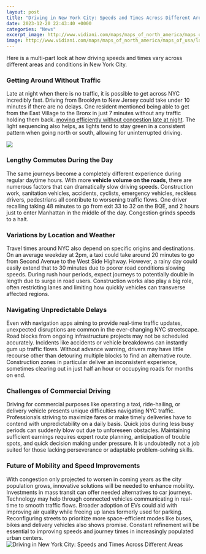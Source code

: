 ```yaml
---
layout: post
title: "Driving in New York City: Speeds and Times Across Different Areas"
date: 2023-12-20 22:43:40 +0000
categories: "News"
excerpt_image: http://www.vidiani.com/maps/maps_of_north_america/maps_of_usa/large_detailed_road_map_of_Manhattan_NYC.jpg
image: http://www.vidiani.com/maps/maps_of_north_america/maps_of_usa/large_detailed_road_map_of_Manhattan_NYC.jpg
---
```


Here is a multi-part look at how driving speeds and times vary across different areas and conditions in New York City.
### Getting Around Without Traffic  
Late at night when there is no traffic, it is possible to get across NYC incredibly fast. Driving from Brooklyn to New Jersey could take under 10 minutes if there are no delays. One resident mentioned being able to get from the East Village to the Bronx in just 7 minutes without any traffic holding them back. [moving efficiently without congestion late at night](https://thetopnews.github.io/how-to-start-playing-baseball-as-an-adult/). The light sequencing also helps, as lights tend to stay green in a consistent pattern when going north or south, allowing for uninterrupted driving. 

![](https://www.tripsavvy.com/thmb/D7D0hwgWzuLbRbaYzrNVctIuNuE=/750x0/filters:no_upscale():max_bytes(150000):strip_icc()/driving-GettyImages-458583416-56a400203df78cf772804cde.jpg)
### Lengthy Commutes During the Day
The same journeys become a completely different experience during regular daytime hours. With more **vehicle volume on the roads**, there are numerous factors that can dramatically slow driving speeds. Construction work, sanitation vehicles, accidents, cyclists, emergency vehicles, reckless drivers, pedestrians all contribute to worsening traffic flows. One driver recalling taking 48 minutes to go from exit 33 to 32 on the BQE, and 2 hours just to enter Manhattan in the middle of the day. Congestion grinds speeds to a halt.
### Variations by Location and Weather  
Travel times around NYC also depend on specific origins and destinations. On an average weekday at 2pm, a taxi could take around 20 minutes to go from Second Avenue to the West Side Highway. However, a rainy day could easily extend that to 30 minutes due to poorer road conditions slowing speeds. During rush hour periods, expect journeys to potentially double in length due to surge in road users. Construction works also play a big role, often restricting lanes and limiting how quickly vehicles can transverse affected regions. 
### Navigating Unpredictable Delays
Even with navigation apps aiming to provide real-time traffic updates, unexpected disruptions are common in the ever-changing NYC streetscape. Road blocks from ongoing infrastructure projects may not be scheduled accurately. Incidents like accidents or vehicle breakdowns can instantly gum up traffic flows. Without advance warning, drivers may have little recourse other than detouring multiple blocks to find an alternative route. Construction zones in particular deliver an inconsistent experience, sometimes clearing out in just half an hour or occupying roads for months on end.
### Challenges of Commercial Driving  
Driving for commercial purposes like operating a taxi, ride-hailing, or delivery vehicle presents unique difficulties navigating NYC traffic. Professionals striving to maximize fares or make timely deliveries have to contend with unpredictability on a daily basis. Quick jobs during less busy periods can suddenly blow out due to unforeseen obstacles. Maintaining sufficient earnings requires expert route planning, anticipation of trouble spots, and quick decision making under pressure. It is undoubtedly not a job suited for those lacking perseverance or adaptable problem-solving skills.
### Future of Mobility and Speed Improvements
With congestion only projected to worsen in coming years as the city population grows, innovative solutions will be needed to enhance mobility. Investments in mass transit can offer needed alternatives to car journeys. Technology may help through connected vehicles communicating in real-time to smooth traffic flows. Broader adoption of EVs could aid with improving air quality while freeing up lanes formerly used for parking. Reconfiguring streets to prioritize more space-efficient modes like buses, bikes and delivery vehicles also shows promise. Constant refinement will be essential to improving speeds and journey times in increasingly populated urban centers.
![Driving in New York City: Speeds and Times Across Different Areas](http://www.vidiani.com/maps/maps_of_north_america/maps_of_usa/large_detailed_road_map_of_Manhattan_NYC.jpg)